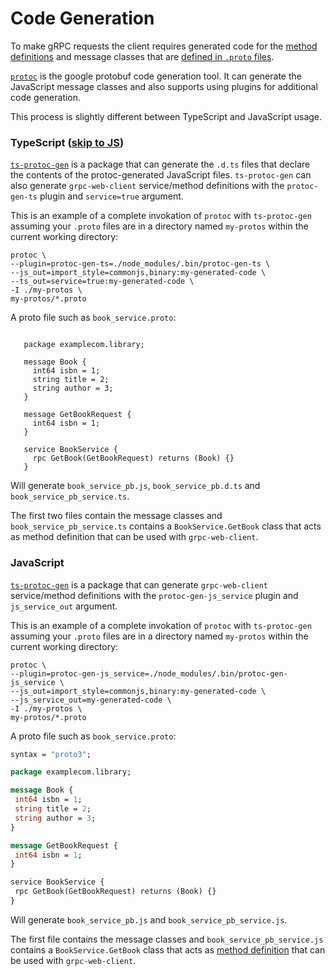 # Code Generation

To make gRPC requests the client requires generated code for the [method definitions](concepts.md#method-definition) and message classes that are [defined in `.proto` files](https://developers.google.com/protocol-buffers/docs/proto3#services).

[`protoc`](https://github.com/google/protobuf) is the google protobuf code generation tool. It can generate the JavaScript message classes and also supports using plugins for additional code generation.

This process is slightly different between TypeScript and JavaScript usage.

### TypeScript ([skip to JS](#JavaScript))

[`ts-protoc-gen`](https://www.github.com/improbable-eng/ts-protoc-gen) is a package that can generate the `.d.ts` files that declare the contents of the protoc-generated JavaScript files. `ts-protoc-gen` can also generate `grpc-web-client` service/method definitions with the `protoc-gen-ts` plugin and `service=true` argument.

This is an example of a complete invokation of `protoc` with `ts-protoc-gen` assuming your `.proto` files are in a directory named `my-protos` within the current working directory:

```
protoc \
--plugin=protoc-gen-ts=./node_modules/.bin/protoc-gen-ts \
--js_out=import_style=commonjs,binary:my-generated-code \
--ts_out=service=true:my-generated-code \
-I ./my-protos \
my-protos/*.proto
```

A proto file such as `book_service.proto`:

```syntax = "proto3";

   package examplecom.library;

   message Book {
     int64 isbn = 1;
     string title = 2;
     string author = 3;
   }

   message GetBookRequest {
     int64 isbn = 1;
   }

   service BookService {
     rpc GetBook(GetBookRequest) returns (Book) {}
   }
```

Will generate `book_service_pb.js`, `book_service_pb.d.ts` and `book_service_pb_service.ts`.

The first two files contain the message classes and `book_service_pb_service.ts` contains a `BookService.GetBook` class that acts as method definition that can be used with `grpc-web-client`.


### JavaScript

[`ts-protoc-gen`](https://www.github.com/improbable-eng/ts-protoc-gen) is a package that can generate `grpc-web-client` service/method definitions with the `protoc-gen-js_service` plugin and `js_service_out` argument.

This is an example of a complete invokation of `protoc` with `ts-protoc-gen` assuming your `.proto` files are in a directory named `my-protos` within the current working directory:

```
protoc \
--plugin=protoc-gen-js_service=./node_modules/.bin/protoc-gen-js_service \
--js_out=import_style=commonjs,binary:my-generated-code \
--js_service_out=my-generated-code \
-I ./my-protos \
my-protos/*.proto
```

A proto file such as `book_service.proto`:

```protobuf
syntax = "proto3";

package examplecom.library;

message Book {
 int64 isbn = 1;
 string title = 2;
 string author = 3;
}

message GetBookRequest {
 int64 isbn = 1;
}

service BookService {
 rpc GetBook(GetBookRequest) returns (Book) {}
}
```

Will generate `book_service_pb.js` and `book_service_pb_service.js`.

The first file contains the message classes and `book_service_pb_service.js` contains a `BookService.GetBook` class that acts as [method definition](concepts.md#method-definition) that can be used with `grpc-web-client`.
